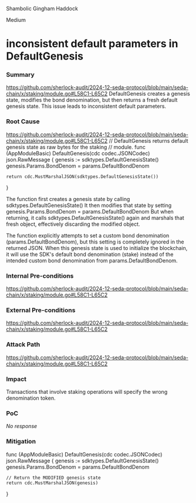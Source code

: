 Shambolic Gingham Haddock

Medium

# inconsistent default parameters in DefaultGenesis

### Summary

https://github.com/sherlock-audit/2024-12-seda-protocol/blob/main/seda-chain/x/staking/module.go#L58C1-L65C2
DefaultGenesis creates a genesis state, modifies the bond denomination, but then returns a fresh default genesis state.
This issue leads to inconsistent default parameters.

### Root Cause

https://github.com/sherlock-audit/2024-12-seda-protocol/blob/main/seda-chain/x/staking/module.go#L58C1-L65C2
// DefaultGenesis returns default genesis state as raw bytes for the staking
// module.
func (AppModuleBasic) DefaultGenesis(cdc codec.JSONCodec) json.RawMessage {
	genesis := sdktypes.DefaultGenesisState()
	genesis.Params.BondDenom = params.DefaultBondDenom

	return cdc.MustMarshalJSON(sdktypes.DefaultGenesisState())
}

The function first creates a genesis state by calling sdktypes.DefaultGenesisState()
It then modifies that state by setting genesis.Params.BondDenom = params.DefaultBondDenom
But when returning, it calls sdktypes.DefaultGenesisState() again and marshals that fresh object, effectively discarding the modified object.

The function explicitly attempts to set a custom bond denomination (params.DefaultBondDenom), but this setting is completely ignored in the returned JSON. When this genesis state is used to initialize the blockchain, it will use the SDK's default bond denomination (stake) instead of the intended custom bond denomination from params.DefaultBondDenom.

### Internal Pre-conditions

https://github.com/sherlock-audit/2024-12-seda-protocol/blob/main/seda-chain/x/staking/module.go#L58C1-L65C2

### External Pre-conditions

https://github.com/sherlock-audit/2024-12-seda-protocol/blob/main/seda-chain/x/staking/module.go#L58C1-L65C2

### Attack Path

https://github.com/sherlock-audit/2024-12-seda-protocol/blob/main/seda-chain/x/staking/module.go#L58C1-L65C2

### Impact

Transactions that involve staking operations will specify the wrong denomination token.

### PoC

_No response_

### Mitigation

func (AppModuleBasic) DefaultGenesis(cdc codec.JSONCodec) json.RawMessage {
    genesis := sdktypes.DefaultGenesisState()
    genesis.Params.BondDenom = params.DefaultBondDenom
    
    // Return the MODIFIED genesis state
    return cdc.MustMarshalJSON(genesis)
}
